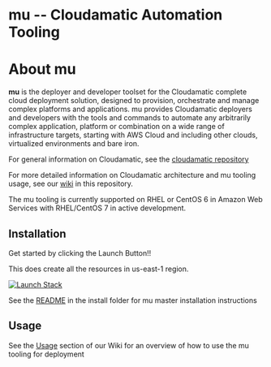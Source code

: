 mu -- Cloudamatic Automation Tooling
===

# About mu
**mu**  is the deployer and developer toolset for the Cloudamatic complete cloud deployment solution, designed to provision, orchestrate and manage complex platforms and applications. mu provides Cloudamatic deployers and developers with the tools and commands to automate any arbitrarily complex application, platform or combination on a wide range of infrastructure targets, starting with AWS Cloud and including other clouds, virtualized environments and bare iron.

For general information on Cloudamatic, see the [cloudamatic repository](https://github.com/cloudamatic/cloudamatic) 

For more detailed information on Cloudamatic architecture and mu tooling usage, see our [wiki](https://github.com/cloudamatic/mu/wiki) in this repository.

The mu tooling is currently supported on RHEL or CentOS 6 in Amazon Web Services with RHEL/CentOS 7 in active development.

## Installation
Get started by clicking the Launch Button!!

This does create all the resources in  us-east-1 region.

[![Launch Stack](https://s3.amazonaws.com/cloudformation-examples/cloudformation-launch-stack.png)](https://console.aws.amazon.com/cloudformation/home?region=us-east-1#/stacks/new?stackName=CloudamaticInstaller&templateURL=https://s3.amazonaws.com/mu-cfn-installer/cfn_create_mu_master.json)

See the [README](../master/install) in the install folder for mu master installation instructions

## Usage
See the [Usage](https://github.com/cloudamatic/mu/wiki/Usage) section of our Wiki for an overview of how to use the mu tooling for deployment
